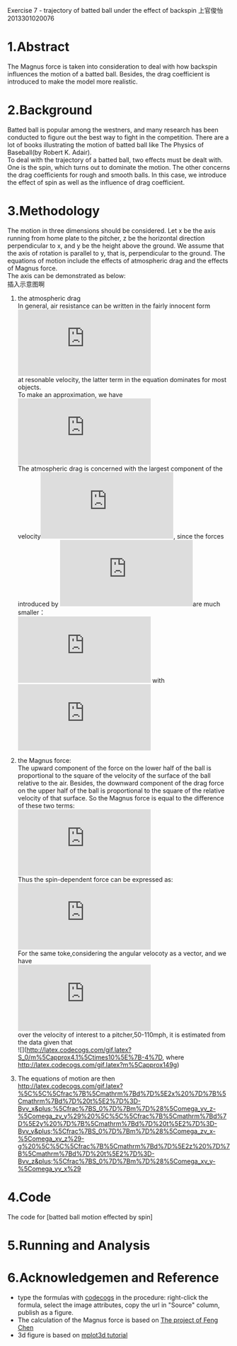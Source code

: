 Exercise 7 - trajectory of batted ball under the effect of backspin
上官俊怡 2013301020076
# 1.Abstract    
The Magnus force is taken into consideration to deal with how backspin influences the motion of a batted ball. Besides, the drag coefficient is introduced to make the model more realistic.  

# 2.Background    
Batted ball is popular among the westners, and many research has been conducted to figure out the best way to fight in the competition. There are a lot of books illustrating the motion of batted ball like The Physics of Baseball(by Robert K. Adair).  
To deal with the trajectory of a batted ball, two effects must be dealt with. One is the spin, which turns out to dominate the motion. The other concerns the drag coefficients for rough and smooth balls. In this case, we introduce the effect of spin as well as the influence of drag coefficient.  

# 3.Methodology  
The motion in three dimensions should be considered. Let x be the axis running from home plate to the pitcher, z be the horizontal direction perpendicular to x, and y be the height above the ground. We assume that the axis of rotation is parallel to y, that is, perpendicular to the ground. The equations of motion include the effects of atmospheric drag and the effects of Magnus force.  
The axis can be demonstrated as below:  
![]()插入示意图啊  

1. the atmospheric drag  
In general, air resistance can be written in the fairly innocent form  
![](http://latex.codecogs.com/gif.latex?F_%7Bdrag%7D%5Capprox-B_%7B1%7Dv-B_%7B2%7Dv%5E%7B2%7D)  
at resonable velocity, the latter term in the equation dominates for most objects.  
To make an approximation, we have  
![](http://latex.codecogs.com/gif.latex?F_%7Bdrag%7D%5Capprox-B_%7B2%7Dv%5E%7B2%7D)  
The atmospheric drag is concerned with the largest component of the velocity![](http://latex.codecogs.com/gif.latex?v_x), since the forces introduced by ![](http://latex.codecogs.com/gif.latex?v_y%2Cv_z)are much smaller：  
![](http://latex.codecogs.com/gif.latex?%5Cfrac%20%7B%20B_%7B2%7D%20%7D%7B%20m%20%7D%20%3D0.0039&plus;%5Cfrac%7B0.0058%7D%7B1&plus;e%5E%7B%28v-v_%7Bd%7D%29/%5CDelta%7D%7D) with  
![](http://latex.codecogs.com/gif.latex?%5CDelta%3D5m/s%2Cv_%7Bd%7D%3D35m/s)  

2. the Magnus force:  
The upward component of the force on the lower half of the ball is proportional to the square of the velocity of the surface of the ball relative to the air. Besides, the downward component of the drag force on the upper half of the ball is proportional to the square of the relative velocity of that surface. So the Magnus force is equal to the difference of these two terms:  
![](http://latex.codecogs.com/gif.latex?F_M%5Cpropto%28v&plus;r%5Comega%29%5E2-%28v-r%5Comega%29%5E2%5Csim%20vr%5Comega)  
Thus the spin-dependent force can be expressed as:  
![](http://latex.codecogs.com/gif.latex?F_M%3DS_0%5Comega%20v_x)  
For the same toke,considering the angular velocoty as a vector, and we have  
![](http://latex.codecogs.com/gif.latex?%5Cvec%7BF%7D_M%3DS_0%5Cvec%7B%5Comega%7D%5Ctimes%5Cvec%7Bv%7D%3DS_0%28%5Comega_yv_z-%5Comega_zv_y%29%5Cvec%7Bx%7D&plus;S_0%28%5Comega_zv_x-%5Comega_xv_z%29%5Cvec%7By%7D&plus;S_0%28%5Comega_xv_y-%5Comega_yv_x%29%5Cvec%7Bz%7D)  
over the velocity of interest to a pitcher,50-110mph, it is estimated from the data given that  
![](http://latex.codecogs.com/gif.latex?S_0/m%5Capprox4.1%5Ctimes10%5E%7B-4%7D, where http://latex.codecogs.com/gif.latex?m%5Capprox149g)  

3. The equations of motion are then  
http://latex.codecogs.com/gif.latex?%5C%5C%5Cfrac%7B%5Cmathrm%7Bd%7D%5E2x%20%7D%7B%5Cmathrm%7Bd%7D%20t%5E2%7D%3D-Bvv_x&plus;%5Cfrac%7BS_0%7D%7Bm%7D%28%5Comega_yv_z-%5Comega_zv_y%29%20%5C%5C%5Cfrac%7B%5Cmathrm%7Bd%7D%5E2y%20%7D%7B%5Cmathrm%7Bd%7D%20t%5E2%7D%3D-Bvv_y&plus;%5Cfrac%7BS_0%7D%7Bm%7D%28%5Comega_zv_x-%5Comega_xv_z%29-g%20%5C%5C%5Cfrac%7B%5Cmathrm%7Bd%7D%5E2z%20%7D%7B%5Cmathrm%7Bd%7D%20t%5E2%7D%3D-Bvv_z&plus;%5Cfrac%7BS_0%7D%7Bm%7D%28%5Comega_xv_y-%5Comega_yv_x%29  

# 4.Code  
The code for [batted ball motion effected by spin]

# 5.Running and Analysis

# 6.Acknowledgemen and Reference  
- type the formulas with [codecogs](http://latex.codecogs.com/) in the procedure: right-click the formula, select the image attributes, copy the url in "Source" column, publish as a figure.  
- The calculation of the Magnus force is based on [The project of Feng Chen](https://www.zybuluo.com/355073677/note/339666)  
- 3d figure is based on [mplot3d tutorial](http://matplotlib.org/mpl_toolkits/mplot3d/tutorial.html#scatter-plots)
